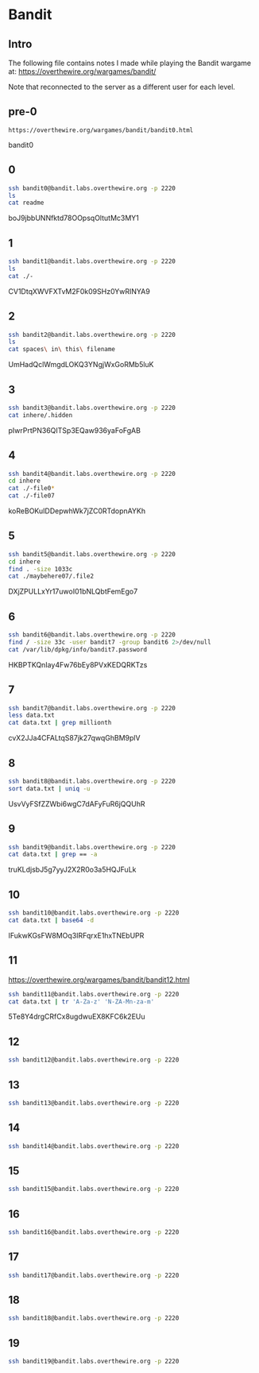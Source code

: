 # Bandit

## Intro
The following file contains notes I made while playing the Bandit wargame at:
https://overthewire.org/wargames/bandit/

Note that reconnected to the server as a different user for each level.

## pre-0
```
https://overthewire.org/wargames/bandit/bandit0.html
```
bandit0

## 0
```bash
ssh bandit0@bandit.labs.overthewire.org -p 2220
ls
cat readme
```
boJ9jbbUNNfktd78OOpsqOltutMc3MY1

## 1
```bash
ssh bandit1@bandit.labs.overthewire.org -p 2220
ls
cat ./-
```
CV1DtqXWVFXTvM2F0k09SHz0YwRINYA9

## 2
```bash
ssh bandit2@bandit.labs.overthewire.org -p 2220
ls
cat spaces\ in\ this\ filename
```
UmHadQclWmgdLOKQ3YNgjWxGoRMb5luK

## 3
```bash
ssh bandit3@bandit.labs.overthewire.org -p 2220
cat inhere/.hidden
```
pIwrPrtPN36QITSp3EQaw936yaFoFgAB

## 4
```bash
ssh bandit4@bandit.labs.overthewire.org -p 2220
cd inhere
cat ./-file0*
cat ./-file07
```
koReBOKuIDDepwhWk7jZC0RTdopnAYKh

## 5
```bash
ssh bandit5@bandit.labs.overthewire.org -p 2220
cd inhere
find . -size 1033c
cat ./maybehere07/.file2
```
DXjZPULLxYr17uwoI01bNLQbtFemEgo7

## 6
```bash
ssh bandit6@bandit.labs.overthewire.org -p 2220
find / -size 33c -user bandit7 -group bandit6 2>/dev/null
cat /var/lib/dpkg/info/bandit7.password
```
HKBPTKQnIay4Fw76bEy8PVxKEDQRKTzs

## 7
```bash
ssh bandit7@bandit.labs.overthewire.org -p 2220
less data.txt
cat data.txt | grep millionth
```
cvX2JJa4CFALtqS87jk27qwqGhBM9plV

## 8
```bash
ssh bandit8@bandit.labs.overthewire.org -p 2220
sort data.txt | uniq -u
```
UsvVyFSfZZWbi6wgC7dAFyFuR6jQQUhR

## 9
```bash
ssh bandit9@bandit.labs.overthewire.org -p 2220
cat data.txt | grep == -a
```
truKLdjsbJ5g7yyJ2X2R0o3a5HQJFuLk
## 10
```bash
ssh bandit10@bandit.labs.overthewire.org -p 2220
cat data.txt | base64 -d
```
IFukwKGsFW8MOq3IRFqrxE1hxTNEbUPR

## 11
https://overthewire.org/wargames/bandit/bandit12.html
```bash
ssh bandit11@bandit.labs.overthewire.org -p 2220
cat data.txt | tr 'A-Za-z' 'N-ZA-Mn-za-m'
```
5Te8Y4drgCRfCx8ugdwuEX8KFC6k2EUu

## 12
```bash
ssh bandit12@bandit.labs.overthewire.org -p 2220
```

## 13
```bash
ssh bandit13@bandit.labs.overthewire.org -p 2220
```

## 14
```bash
ssh bandit14@bandit.labs.overthewire.org -p 2220
```

## 15
```bash
ssh bandit15@bandit.labs.overthewire.org -p 2220
```

## 16
```bash
ssh bandit16@bandit.labs.overthewire.org -p 2220
```

## 17
```bash
ssh bandit17@bandit.labs.overthewire.org -p 2220
```

## 18
```bash
ssh bandit18@bandit.labs.overthewire.org -p 2220
```

## 19
```bash
ssh bandit19@bandit.labs.overthewire.org -p 2220
```

